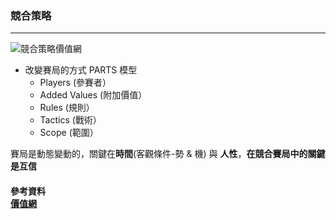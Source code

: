 ### 競合策略

***

![競合策略價值網](http://cdnet.stpi.narl.org.tw/techroom/analysis/images/pat_A098.jpg)

+ 改變賽局的方式 PARTS 模型
  + Players (參賽者）
  + Added Values (附加價值）
  + Rules (規則）
  + Tactics (戰術）
  + Scope (範圍） 

賽局是動態變動的，關鍵在**時間**(客觀條件-勢 & 機) 與 **人性**，**在競合賽局中的關鍵是互信**



#### 參考資料<br>[價值網](http://cdnet.stpi.narl.org.tw/techroom/analysis/pat_A098.htm)

